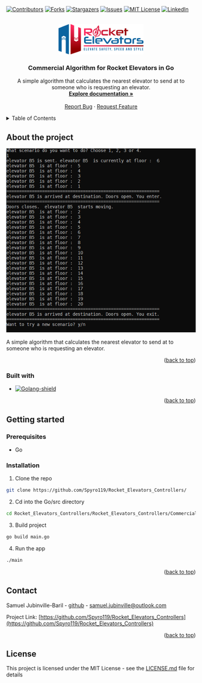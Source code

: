 <a name="readme-top"></a>

[![Contributors][contributors-shield]][contributors-url]
[![Forks][forks-shield]][forks-url]
[![Stargazers][stars-shield]][stars-url]
[![Issues][issues-shield]][issues-url]
[![MIT License][license-shield]][license-url]
[![LinkedIn][linkedin-shield]][linkedin-url]

<!-- PROJECT LOGO -->
<br />
<div align="center">
  <a href="https://github.com/Spyro119/Rocket_Elevators_Controllers">
    <img src="../../docs/images/logo.png" alt="Logo" height="80">
  </a>

  <h3 align="center">Commercial Algorithm for Rocket Elevators in Go</h3>

  <p align="center">
    A simple algorithm that calculates the nearest elevator to send at to someone who is requesting an elevator.
    <br />
    <a href="#"><strong>Explore documentation »</strong></a>
    <br />
    <br />
    <a href="https://github.com/Spyro119/Rocket_Elevators_Controllers/issues">Report Bug</a>
    ·
    <a href="https://github.com/Spyro119/Rocket_Elevators_Controllers/issues">Request Feature</a>
  </p>
</div>



<!-- TABLE OF CONTENTS -->
<details>
  <summary>Table of Contents</summary>
  <ol>
    <li>
      <a href="#about-the-project">About The Project</a>
      <ul>
        <li><a href="#built-with">Built With</a></li>
      </ul>
    </li>
    <li>
      <a href="#getting-started">Getting Started</a>
      <ul>
        <li><a href="#prerequisites">Prerequisites</a></li>
        <li><a href="#installation">Installation</a></li>
      </ul>
    </li>
    <li><a href="#license">License</a></li>
    <li><a href="#contact">Contact</a></li>
  </ol>
</details>



<!-- ABOUT THE PROJECT -->
## About the project

[![Product Name Screen Shot][product-screenshot]](../../docs/images/screenshot_Go.png)

A simple algorithm that calculates the nearest elevator to send at to someone who is requesting an elevator.

<p align="right">(<a href="#readme-top">back to top</a>)</p>


<!-- BUILT WITH -->
### Built with

* [![Golang-shield]][Golang-project-url]

<p align="right">(<a href="#readme-top">back to top</a>)</p>



<!-- GETTING STARTED -->
## Getting started

### Prerequisites

- Go

### Installation

1. Clone the repo
  ```sh
  git clone https://github.com/Spyro119/Rocket_Elevators_Controllers/
  ```
2. Cd into the Go/src directory
  ```sh
  cd Rocket_Elevators_Controllers/Rocket_Elevators_Controllers/Commercial_Controller/Go/src
  ```
3. Build project
 ```sh
 go build main.go
 ```
4. Run the app
 ```sh
 ./main
 ```

<p align="right">(<a href="#readme-top">back to top</a>)</p>



<!-- CONTACT -->
## Contact

Samuel Jubinville-Baril - [github](https://github.com/Spyro119) - samuel.jubinville@outlook.com

Project Link: [https://github.com/Spyro119/Rocket_Elevators_Controllers](https://github.com/Spyro119/Rocket_Elevators_Controllers)

<p align="right">(<a href="#readme-top">back to top</a>)</p>



<!-- MARKDOWN LINKS & IMAGES -->
<!-- https://www.markdownguide.org/basic-syntax/#reference-style-links -->
<!-- GITHUB URLS -->
[contributors-shield]: https://img.shields.io/github/contributors/Spyro119/Rocket_Elevators_Controllers.svg?style=for-the-badge
[contributors-url]: https://github.com/Spyro119/Rocket_Elevators_Controllers/graphs/contributors
[forks-shield]: https://img.shields.io/github/forks/Spyro119/Rocket_Elevators_Controllers.svg?style=for-the-badge
[forks-url]: https://github.com/Spyro119/Rocket_Elevators_Controllers/network/members
[stars-shield]: https://img.shields.io/github/stars/Spyro119/Rocket_Elevators_Controllers.svg?style=for-the-badge
[stars-url]: https://github.com/Spyro119/Rocket_Elevators_Controllers/stargazers
[issues-shield]: https://img.shields.io/github/issues/Spyro119/Rocket_Elevators_Controllers.svg?style=for-the-badge
[issues-url]: https://github.com/Spyro119/Rocket_Elevators_Controllers/issues
[license-shield]: https://img.shields.io/github/license/Spyro119/Rocket_Elevators_Controllers.svg?style=for-the-badge
[license-url]: https://github.com/Spyro119/Rocket_Elevators_Controllers/blob/master/LICENSE.txt
[linkedin-shield]: https://img.shields.io/badge/-LinkedIn-black.svg?style=for-the-badge&logo=linkedin&colorB=555
[linkedin-url]: https://www.linkedin.com/in/samuel-jubinville-baril-bbb5601a4/
[product-name]: Rocket_Elevators_Controllers
[product-screenshot]: ../../docs/images/screenshot_Go.png
[Product-name-screenshot]: Rocket_Elevators_Controllers
[Golang-shield]: https://img.shields.io/badge/go-%2300ADD8.svg?style=for-the-badge&logo=go&logoColor=white
[Java-shield]: https://img.shields.io/badge/java-%23ED8B00.svg?style=for-the-badge&logo=openjdk&logoColor=white
[python-shield]: https://img.shields.io/badge/python-3670A0?style=for-the-badge&logo=python&logoColor=ffdd54
[javascript-shield]: https://img.shields.io/badge/javascript-%23323330.svg?style=for-the-badge&logo=javascript&logoColor=%23F7DF1E


<!-- REPO URLS -->
[Dotnet-project-url]: Commercial_Controller/C%23
[Golang-project-url]: Commercial_Controller/Go
[Java-project-url]: Commercial_Controller/Java
[Python-project-url]: Residential_Controller/python
[Javascript-project-url]: Residential_Controller/js


<!-- FRAMEWORK AND LIBRARY URLS -->
[Python-shield]: https://img.shields.io/pypi/pyversions/FastAPI?logo=python
[Python-url]: (https://www.python.org/)
[Dotnet-shield]: https://img.shields.io/badge/.NET-5C2D91?style=for-the-badge&logo=.net&logoColor=white
[Dotnet-url]: https://dotnet.microsoft.com/en-us/
[Vue-shield]: https://img.shields.io/badge/Vue.js-35495E?style=for-the-badge&logo=vuedotjs&logoColor=4FC08D
[Vue-url]: https://vuejs.org/

## License

This project is licensed under the MIT License - see the [LICENSE.md](LICENSE) file for details